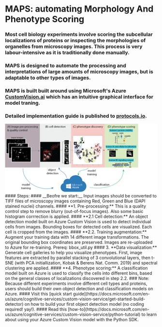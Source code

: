 # MAPS: automating Morphology And Phenotype Scoring
### Most cell biology experiments involve scoring the subcellular localizations of proteins or inspecting the morphologies of organelles from microscopy images. This process is very labour-intensive as it is traditionally done manually.
### MAPS is designed to automate the processing and interpretations of large amounts of microscopy images, but is adaptable to other types of images.
### MAPS is built built around using Microsoft's  Azure [CustomVision.ai](https://www.customvision.ai) which has an intuitive graphical interface for model traning.
### Detailed implementation guide is published to [protocols.io](https://www.protocols.io/view/maps-image-analysis-bn7dmhi6).
<img align="center" src="https://github.com/jessecanada/MAPS/blob/master/Data/MAPS_overview.png?raw=true">
#### Steps:
#### __Beofre we start:__ Input images should be converted to TIFF files of microscopy images containing Red, Green and Blue (DAPI stained nuclei) channels.
#### **1. Pre-processing:** This is a quality control step to remove blurry (out-of-focus images). Also some basic histogram corrrection is applied.
#### **2.1 Cell detection:** An object detection model built on Azure Custom Vision is used to detect individual cells from images. Bounding boxes for detected cells are visualized. Each cell is cropped from the images.
#### **2.2. Training augmentation:** Augment your training data with 14 different image transformations. The original bounding box coordinates are preserved. Images are re-uploaded to Azure for re-training. Prereq: bbox_util.py
#### 3. **Data visualization:** Generate cell galleries to help you visualize phenotypes. First, image features are extracted by parallel stacking of 3 convolutional layers, then t-SNE (with PCA initiallization, Kobak & Berens Nat. Comm. 2019) and spectral clustering are applied.
#### **4. Phenotype scoring:** A classification model built on Azure is used to classify the cells into different bins, based on the general classes of localizations discovered in step 2.2.
### Note: Because different experiments involve different cell types and proteins, users should build their own object detection and classification models on Azure.
####  Visit this [quick start guide](https://docs.microsoft.com/en-us/azure/cognitive-services/custom-vision-service/get-started-build-detector) on how to build your first object detection model (no coding required! yay!).
####  Read this [how-to](https://docs.microsoft.com/en-us/azure/cognitive-services/custom-vision-service/python-tutorial) to learn about using your Azure Custom Vision model with the Python SDK.

